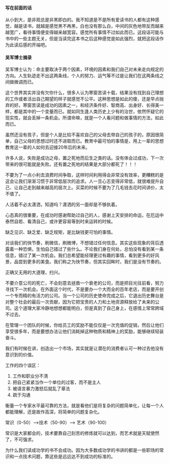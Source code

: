 #### 写在前面的话

从小到大，是非观总是非黑即白的。我不知道是不是所有爱读书的人都有这种感觉，越是读书，就越是感觉黑不再黑，白也没有那么白，中间的灰色地带反而越来越宽广，看待事情便变得越来越宽容。感觉所有事情不过如此而已。这段话可能与书中的一些主题无关，但是当读完这本书之后这种感觉是如此强烈，就把这段话作为此读后感的开端吧。



#### 吴军博士摘录

吴军博士认为：命主要取决于两个因素，环境的因素和我们自己对未来走向规定的方向。人生轨迹走不出这两条线，个人的努力、运气等不过是让我们在这两条线之间做微调而已。



这个世界其实并没有欠你什么，很多人认为寒窗苦读十载，结果没有找到自己理想的工作或者活出自己期望的样子就感觉不公平。这种思想是如此的傻，还是早点抛弃的好。寒窗苦读是成功的因素之一，和经济条件好、智商高、出身好、长得美一样，都是其中的一个变量而已。就如同生逢人类历史上少有的治世，依然怀疑它的现实性，就会丢掉一条机会。所谓命嘛，就是一个人看问题和做事情的方法，如此而已。



虽然还没有孩子，但是个人是比较不喜欢自己的父母去带自己的孩子的，原因很简单，自己父母的思想过时还不进取而已。教育中最可怕的事情是，用上一辈的思想教育这一辈的人如何去迎接20年后的未来。



许多人说，失败是成功之母，置之死地而后生之类的话。没有体会过成功，下一次带来的很可能就是失败。还有置之死地的结果是大部分都死了！！！



不要为了一点小利去浪费时间争取，这样时间利用得会非常没有效率，更糟糕的是这会让我们渐渐习惯于非常低层次的追求。人一旦心志变得非常低，就很难提升自己、让自己走到越来越高的层次上。买菜的时候不要为了几毛钱去花时间讲价，太不值了。



人活着不必太潇洒，知道吗？潇洒的另一面却是不够执着。



心态真的很重要，在成功时感谢帮助过自己的人，感谢上天安排的命运，在厄运中泰然自若、看清自己，或许更容易等到时来运转的时候。



缺乏见识、缺乏爱、缺乏规矩，是比缺钱更可怕的事情。



对谈我们的快节奏，刷微信，刷微博，不想错过任何信息。其实这些现象的背后透露着一种恐惧，生怕自己错过了些什么。不论我们身在何处，总怕没有看到某一条信息，错过了某一次机会。我们总希望能经理更过有趣的事情，看到更多的好风景，品尝到更多的美食。我们称之为快节奏，但其实回眸时，我们是没有节奏的。



正确又无用的大道理，扫兴。



不要介意公司的死亡，不会刻意去拯救一个衰老的公司，而是把目光往前看，努力寻找下一次机会。在外面这个时代，不是要办一个大而全的百年老店，而是要开创一个专而精的有活力的公司。当一个公司的历史使命完成之后，它退出历史舞台是对整个社会的最后一次贡献，因为它把宝贵的人力和土地资源释放给了未来的公司。这个道理大家冷静地想想都能明白，但是真到了自己身上，在感情上常常跨域不过去。



在管理一个团队的时候，你给员工的奖励不能仅仅是一次充值的促销，然后让他们享受很多年，而是要想办法让他们消耗掉这种物质和精神上的奖励，能够继续轻装奋斗。



我们有时候在讲，创造出一个市场，其实就是让潜在的消费者认可一种过去他没有意识到的价值。



工作的四个误区：

1. 工作和职业分不清
2. 把自己紧紧当作一个单位的过客，而不是主人
3. 被语言暴力激怒后就乱了章法
4. 疏于沟通



衡量一个专家水平最可靠的方法，就是看他们是将复杂的问题简单化，让每一个人都能理解，还是故作高深，将简单的问题复杂化。



常识（0-50）—>技术（50-90）—> 艺术（90-100）



常识是大家都会的，技术要靠自己刻苦的修炼就可以达到，而艺术就是天赋使然了，不可强求。



为什么我们读成功学的书不会成功。因为大多数成功学的书讲的都是一些职场的常识和一点技术问题，靠这些是远远达不到成功的标准的。